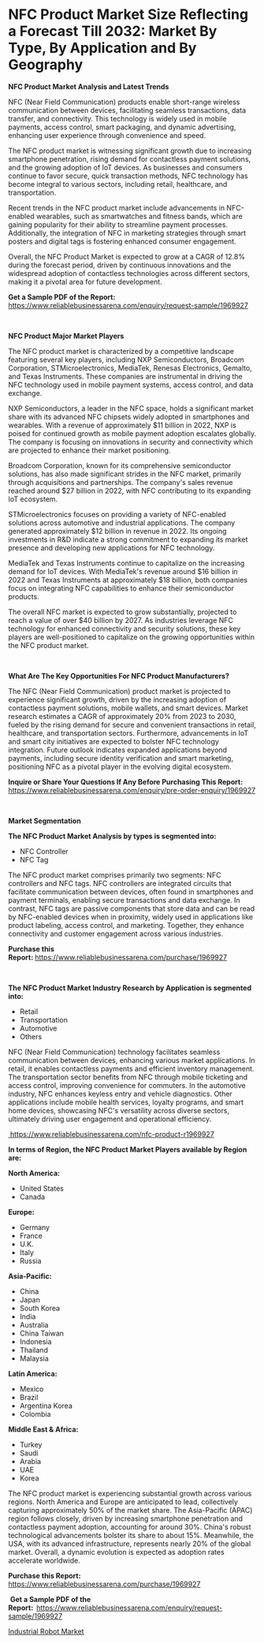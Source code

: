 <p><h1>NFC Product Market Size Reflecting a Forecast Till 2032: Market By Type, By Application and By Geography</h1></p><p><strong>NFC Product Market Analysis and Latest Trends</strong></p>
<p><p>NFC (Near Field Communication) products enable short-range wireless communication between devices, facilitating seamless transactions, data transfer, and connectivity. This technology is widely used in mobile payments, access control, smart packaging, and dynamic advertising, enhancing user experience through convenience and speed. </p><p>The NFC product market is witnessing significant growth due to increasing smartphone penetration, rising demand for contactless payment solutions, and the growing adoption of IoT devices. As businesses and consumers continue to favor secure, quick transaction methods, NFC technology has become integral to various sectors, including retail, healthcare, and transportation.</p><p>Recent trends in the NFC product market include advancements in NFC-enabled wearables, such as smartwatches and fitness bands, which are gaining popularity for their ability to streamline payment processes. Additionally, the integration of NFC in marketing strategies through smart posters and digital tags is fostering enhanced consumer engagement. </p><p>Overall, the NFC Product Market is expected to grow at a CAGR of 12.8% during the forecast period, driven by continuous innovations and the widespread adoption of contactless technologies across different sectors, making it a pivotal area for future development.</p></p>
<p><strong>Get a Sample PDF of the Report:&nbsp;</strong> <a href="https://www.reliablebusinessarena.com/enquiry/request-sample/1969927?utm_campaign=2110&utm_medium=2&utm_source=Github&utm_content=ia&utm_term=06042025&utm_id=nfc-product">https://www.reliablebusinessarena.com/enquiry/request-sample/1969927</a></p>
<p>&nbsp;</p>
<p><strong>NFC Product Major Market Players</strong></p>
<p><p>The NFC product market is characterized by a competitive landscape featuring several key players, including NXP Semiconductors, Broadcom Corporation, STMicroelectronics, MediaTek, Renesas Electronics, Gemalto, and Texas Instruments. These companies are instrumental in driving the NFC technology used in mobile payment systems, access control, and data exchange.</p><p>NXP Semiconductors, a leader in the NFC space, holds a significant market share with its advanced NFC chipsets widely adopted in smartphones and wearables. With a revenue of approximately $11 billion in 2022, NXP is poised for continued growth as mobile payment adoption escalates globally. The company is focusing on innovations in security and connectivity which are projected to enhance their market positioning.</p><p>Broadcom Corporation, known for its comprehensive semiconductor solutions, has also made significant strides in the NFC market, primarily through acquisitions and partnerships. The company's sales revenue reached around $27 billion in 2022, with NFC contributing to its expanding IoT ecosystem.</p><p>STMicroelectronics focuses on providing a variety of NFC-enabled solutions across automotive and industrial applications. The company generated approximately $12 billion in revenue in 2022. Its ongoing investments in R&D indicate a strong commitment to expanding its market presence and developing new applications for NFC technology.</p><p>MediaTek and Texas Instruments continue to capitalize on the increasing demand for IoT devices. With MediaTek's revenue around $16 billion in 2022 and Texas Instruments at approximately $18 billion, both companies focus on integrating NFC capabilities to enhance their semiconductor products.</p><p>The overall NFC market is expected to grow substantially, projected to reach a value of over $40 billion by 2027. As industries leverage NFC technology for enhanced connectivity and security solutions, these key players are well-positioned to capitalize on the growing opportunities within the NFC product market.</p></p>
<p>&nbsp;</p>
<p><strong>What Are The Key Opportunities For NFC Product Manufacturers?</strong></p>
<p><p>The NFC (Near Field Communication) product market is projected to experience significant growth, driven by the increasing adoption of contactless payment solutions, mobile wallets, and smart devices. Market research estimates a CAGR of approximately 20% from 2023 to 2030, fueled by the rising demand for secure and convenient transactions in retail, healthcare, and transportation sectors. Furthermore, advancements in IoT and smart city initiatives are expected to bolster NFC technology integration. Future outlook indicates expanded applications beyond payments, including secure identity verification and smart marketing, positioning NFC as a pivotal player in the evolving digital ecosystem.</p></p>
<p><strong>Inquire or Share Your Questions If Any Before Purchasing This Report:</strong> <a href="https://www.reliablebusinessarena.com/enquiry/pre-order-enquiry/1969927?utm_campaign=2110&utm_medium=2&utm_source=Github&utm_content=ia&utm_term=06042025&utm_id=nfc-product">https://www.reliablebusinessarena.com/enquiry/pre-order-enquiry/1969927</a></p>
<p>&nbsp;</p>
<p><strong>Market Segmentation</strong></p>
<p><strong>The NFC Product Market Analysis by types is segmented into:</strong></p>
<p><ul><li>NFC Controller</li><li>NFC Tag</li></ul></p>
<p><p>The NFC product market comprises primarily two segments: NFC controllers and NFC tags. NFC controllers are integrated circuits that facilitate communication between devices, often found in smartphones and payment terminals, enabling secure transactions and data exchange. In contrast, NFC tags are passive components that store data and can be read by NFC-enabled devices when in proximity, widely used in applications like product labeling, access control, and marketing. Together, they enhance connectivity and customer engagement across various industries.</p></p>
<p><strong>Purchase this Report:&nbsp;</strong><a href="https://www.reliablebusinessarena.com/purchase/1969927?utm_campaign=2110&utm_medium=2&utm_source=Github&utm_content=ia&utm_term=06042025&utm_id=nfc-product">https://www.reliablebusinessarena.com/purchase/1969927</a></p>
<p>&nbsp;</p>
<p><strong>The NFC Product Market Industry Research by Application is segmented into:</strong></p>
<p><ul><li>Retail</li><li>Transportation</li><li>Automotive</li><li>Others</li></ul></p>
<p><p>NFC (Near Field Communication) technology facilitates seamless communication between devices, enhancing various market applications. In retail, it enables contactless payments and efficient inventory management. The transportation sector benefits from NFC through mobile ticketing and access control, improving convenience for commuters. In the automotive industry, NFC enhances keyless entry and vehicle diagnostics. Other applications include mobile health services, loyalty programs, and smart home devices, showcasing NFC's versatility across diverse sectors, ultimately driving user engagement and operational efficiency.</p></p>
<p><a href="https://www.reliablebusinessarena.com/nfc-product-r1969927?utm_campaign=2110&utm_medium=2&utm_source=Github&utm_content=ia&utm_term=06042025&utm_id=nfc-product">&nbsp;https://www.reliablebusinessarena.com/nfc-product-r1969927</a></p>
<p><strong>In terms of Region, the NFC Product Market Players available by Region are:</strong></p>
<p>
    <p> <strong> North America: </strong>
        <ul>
            <li>United States</li>
            <li>Canada</li>
        </ul>
        </p> 
    <p> <strong> Europe: </strong>
        <ul>
            <li>Germany</li>
            <li>France</li>
            <li>U.K.</li>
            <li>Italy</li>
            <li>Russia</li>
        </ul>
        </p> 
    <p> <strong> Asia-Pacific: </strong>
        <ul>
            <li>China</li>
            <li>Japan</li>
            <li>South Korea</li>
            <li>India</li>
            <li>Australia</li>
            <li>China Taiwan</li>
            <li>Indonesia</li>
            <li>Thailand</li>
            <li>Malaysia</li>
        </ul>
        </p> 
    <p> <strong> Latin America: </strong>
        <ul>
            <li>Mexico</li>
            <li>Brazil</li>
            <li>Argentina Korea</li>
            <li>Colombia</li>
        </ul>
        </p> 
    <p> <strong> Middle East & Africa: </strong>
        <ul>
            <li>Turkey</li>
            <li>Saudi</li>
            <li>Arabia</li>
            <li>UAE</li>
            <li>Korea</li>
        </ul>
    </p>
    </p>
<p><p>The NFC product market is experiencing substantial growth across various regions. North America and Europe are anticipated to lead, collectively capturing approximately 50% of the market share. The Asia-Pacific (APAC) region follows closely, driven by increasing smartphone penetration and contactless payment adoption, accounting for around 30%. China's robust technological advancements bolster its share to about 15%. Meanwhile, the USA, with its advanced infrastructure, represents nearly 20% of the global market. Overall, a dynamic evolution is expected as adoption rates accelerate worldwide.</p></p>
<p><strong>Purchase this Report: </strong><a href="https://www.reliablebusinessarena.com/purchase/1969927?utm_campaign=2110&utm_medium=2&utm_source=Github&utm_content=ia&utm_term=06042025&utm_id=nfc-product">https://www.reliablebusinessarena.com/purchase/1969927</a></p>
<p>&nbsp;<strong>Get a Sample PDF of the Report:&nbsp;&nbsp;</strong><a href="https://www.reliablebusinessarena.com/enquiry/request-sample/1969927?utm_campaign=2110&utm_medium=2&utm_source=Github&utm_content=ia&utm_term=06042025&utm_id=nfc-product">https://www.reliablebusinessarena.com/enquiry/request-sample/1969927</a></p>
<p><strong></strong></p>
<p><p><a href="https://github.com/irfadac/Market-Research-Report-List-5/blob/main/industrial-robot-market.md?utm_campaign=2110&utm_medium=2&utm_source=Github&utm_content=ia&utm_term=06042025&utm_id=nfc-product">Industrial Robot Market</a></p></p>